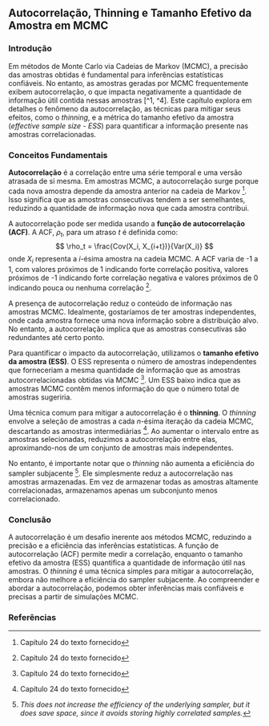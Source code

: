 ## Autocorrelação, Thinning e Tamanho Efetivo da Amostra em MCMC

### Introdução
Em métodos de Monte Carlo via Cadeias de Markov (MCMC), a precisão das amostras obtidas é fundamental para inferências estatísticas confiáveis. No entanto, as amostras geradas por MCMC frequentemente exibem autocorrelação, o que impacta negativamente a quantidade de informação útil contida nessas amostras [^1, ^4]. Este capítulo explora em detalhes o fenômeno da autocorrelação, as técnicas para mitigar seus efeitos, como o *thinning*, e a métrica do tamanho efetivo da amostra (*effective sample size - ESS*) para quantificar a informação presente nas amostras correlacionadas.

### Conceitos Fundamentais
**Autocorrelação** é a correlação entre uma série temporal e uma versão atrasada de si mesma. Em amostras MCMC, a autocorrelação surge porque cada nova amostra depende da amostra anterior na cadeia de Markov [^1]. Isso significa que as amostras consecutivas tendem a ser semelhantes, reduzindo a quantidade de informação nova que cada amostra contribui.

A autocorrelação pode ser medida usando a **função de autocorrelação (ACF)**. A ACF, $\rho_t$, para um atraso *t* é definida como:
$$ \rho_t = \frac{Cov(X_i, X_{i+t})}{Var(X_i)} $$
onde $X_i$ representa a *i*-ésima amostra na cadeia MCMC. A ACF varia de -1 a 1, com valores próximos de 1 indicando forte correlação positiva, valores próximos de -1 indicando forte correlação negativa e valores próximos de 0 indicando pouca ou nenhuma correlação [^1].

A presença de autocorrelação reduz o conteúdo de informação nas amostras MCMC. Idealmente, gostaríamos de ter amostras independentes, onde cada amostra fornece uma nova informação sobre a distribuição alvo. No entanto, a autocorrelação implica que as amostras consecutivas são redundantes até certo ponto.

Para quantificar o impacto da autocorrelação, utilizamos o **tamanho efetivo da amostra (ESS)**. O ESS representa o número de amostras independentes que forneceriam a mesma quantidade de informação que as amostras autocorrelacionadas obtidas via MCMC [^1]. Um ESS baixo indica que as amostras MCMC contêm menos informação do que o número total de amostras sugeriria.

Uma técnica comum para mitigar a autocorrelação é o **thinning**. O *thinning* envolve a seleção de amostras a cada *n*-ésima iteração da cadeia MCMC, descartando as amostras intermediárias [^1]. Ao aumentar o intervalo entre as amostras selecionadas, reduzimos a autocorrelação entre elas, aproximando-nos de um conjunto de amostras mais independentes.

No entanto, é importante notar que o *thinning* não aumenta a eficiência do sampler subjacente [^26]. Ele simplesmente reduz a autocorrelação nas amostras armazenadas. Em vez de armazenar todas as amostras altamente correlacionadas, armazenamos apenas um subconjunto menos correlacionado.

### Conclusão

A autocorrelação é um desafio inerente aos métodos MCMC, reduzindo a precisão e a eficiência das inferências estatísticas. A função de autocorrelação (ACF) permite medir a correlação, enquanto o tamanho efetivo da amostra (ESS) quantifica a quantidade de informação útil nas amostras. O *thinning* é uma técnica simples para mitigar a autocorrelação, embora não melhore a eficiência do sampler subjacente. Ao compreender e abordar a autocorrelação, podemos obter inferências mais confiáveis e precisas a partir de simulações MCMC.

### Referências
[^1]: Capítulo 24 do texto fornecido
[^4]: *The samples produced by MCMC are auto-correlated, reducing their information content relative to independent samples; the autocorrelation function (ACF) measures this correlation, and thinning can be used to reduce it.*
[^26]: *This does not increase the efficiency of the underlying sampler, but it does save space, since it avoids storing highly correlated samples.*
<!-- END -->
